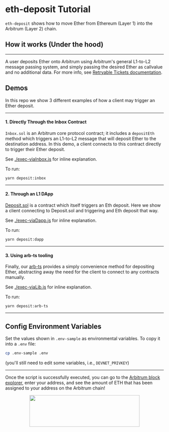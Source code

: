 # eth-deposit Tutorial

`eth-deposit` shows how to move Ether from Ethereum (Layer 1) into the Arbitrum (Layer 2) chain.

## How it works (Under the hood)

---

A user deposits Ether onto Arbitrum using Arbitrum's general L1-to-L2 message passing system, and simply passing the desired Ether as callvalue and no additional data. For more info, see [Retryable Tickets documentation](https://developer.offchainlabs.com/docs/l1_l2_messages#depositing-eth-via-retryables).

## Demos

In this repo we show 3 different examples of how a client may trigger an Ether deposit.

---

#### **1. Directly Through the Inbox Contract**

`Inbox.sol` is an Arbitrum core protocol contract; it includes a `depositEth` method which triggers an L1-to-L2 message that will deposit Ether to the destination address. In this demo, a client connects to this contract directly to trigger their Ether deposit.

See [./exec-viaInbox.js](./scripts/exec-viaInbox.js) for inline explanation.

To run:

```
yarn deposit:inbox
```

---

#### **2. Through an L1 DApp**

[Deposit.sol](./contracts/Deposit.sol) is a contract which itself triggers an Eth deposit. Here we show a client connecting to Deposit.sol and triggering and Eth deposit that way.

See [./exec-viaDapp.js](./scripts/exec-viaDapp.js) for inline explanation.

To run:

```
yarn deposit:dapp
```

---

#### **3. Using arb-ts tooling**

Finally, our [arb-ts](https://github.com/OffchainLabs/arbitrum/tree/master/packages/arb-ts) provides a simply convenience method for depositing Ether, abstracting away the need for the client to connect to any contracts manually.

See [./exec-viaLib.js](./scripts/exec-viaLib.js) for inline explanation.

To run:

```
yarn deposit:arb-ts
```

---

## Config Environment Variables

Set the values shown in `.env-sample` as environmental variables. To copy it into a `.env` file:

```bash
cp .env-sample .env
```

(you'll still need to edit some variables, i.e., `DEVNET_PRIVKEY`)

---

Once the script is successfully executed, you can go to the [Arbitrum block explorer](https://rinkeby-explorer.arbitrum.io/#), enter your address, and see the amount of ETH that has been assigned to your address on the Arbitrum chain!

<p align="center">
  <img width="350" height="100" src= "https://offchainlabs.com/static/media/full-logo.3271d3e8.png" />
</p>
